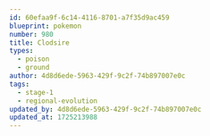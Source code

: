```yaml
---
id: 60efaa9f-6c14-4116-8701-a7f35d9ac459
blueprint: pokemon
number: 980
title: Clodsire
types:
  - poison
  - ground
author: 4d8d6ede-5963-429f-9c2f-74b897007e0c
tags:
  - stage-1
  - regional-evolution
updated_by: 4d8d6ede-5963-429f-9c2f-74b897007e0c
updated_at: 1725213988
---
```

